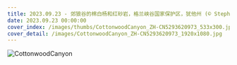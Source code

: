 ```yaml
---
title: 2023.09.23 - 郊狼谷的棉白杨和红砂岩，格兰峡谷国家保护区，犹他州 (© Stephen Matera/Tandem Stills + Motion)
date: 2023.09.23 00:00:00
cover_index: /images/thumbs/CottonwoodCanyon_ZH-CN5293620973_533x300.jpg
cover_detail: /images/CottonwoodCanyon_ZH-CN5293620973_1920x1080.jpg
---
```


![CottonwoodCanyon](/images/CottonwoodCanyon_ZH-CN5293620973_1920x1080.jpg)
